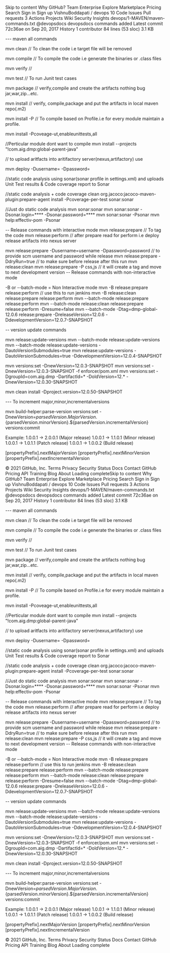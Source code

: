 Skip to content
Why GitHub? 
Team
Enterprise
Explore 
Marketplace
Pricing 
Search
Sign in
Sign up
VishnuBoddapati
/
devops
10
Code
Issues
Pull requests
3
Actions
Projects
Wiki
Security
Insights
devops/1-MAVEN/maven-commands.txt
@devopsdocs
devopsdocs commands added
Latest commit 72c36ae on Sep 20, 2017
 History
 1 contributor
84 lines (53 sloc)  3.1 KB
  
--- maven all commands

mvn clean  // To clean the code i.e target file will be removed

mvn compile  // To compile the code i.e generate the binaries or .class files

mvn verify   //

mvn test    // To run Junit test cases

mvn package  // verify,compile and create the artifacts nothing bug jar,war,zip...etc.

mvn install  // verify, compile,package and put the artifacts in local maven repo(.m2)

mvn install -P <profile-name>  // To compile based on Profile.i.e for every module maintain a profile.

mvn install -Pcoveage-ut,enableunittests,all

//Perticular module dont want to compile
mvn install --projects "!com.aig.dmp:global-parent-java"


// to upload aritfacts into aritifactory server(nexus,artifactory) use

mvn deploy -Dusername= -Dpassword= 

//static code analysis using sonar(sonar profile in settings.xml) and uploads Unit Test results 
    & Code coverage report to Sonar

//static code analysis + code coverage
clean org.jacoco:jacoco-maven-plugin:prepare-agent install -Pcoverage-per-test sonar:sonar

//Just do static code analysis
mvn sonar:sonar
mvn sonar:sonar -Dsonar.login=**** -Dsonar.password=****
mvn sonar:sonar -Psonar
mvn help:effectiv-pom -Psonar

-- Release commands with interactive mode
mvn release:prepare   // To tag the code 
mvn release:perform  // after prepare read for perform i.e deploy release artifacts into nexus server
 
mvn release:prepare -Dusername=username -Dpassword=password // to provide scm username and password while release
mvn release:prepare -DdryRun=true // to make sure before release after this run mvn release:clean 
mvn release:prepare -P css,js // it will create a tag and move to next development version
-- Release commands with non-interactive mode

-B or --batch-mode = Non Interactive mode 
mvn -B release:prepare release:perform // use this to run jenkins
mvn -B release:clean release:prepare release:perform
mvn --batch-mode release:prepare release:perform
mvn --batch-mode release:clean release:prepare release:perform -Dresume=false
mvn --batch-mode -Dtag=dmp-global-12.0.6 release:prepare -DreleaseVersion=12.0.6 -DdevelopmentVersion=12.0.7-SNAPSHOT

-- version update commands

mvn release:update-versions
mvn --batch-mode release:update-versions
mvn --batch-mode release:update-versions -DautoVersionSubmodules=true
mvn release:update-versions -DautoVersionSubmodules=true -DdevelopmentVersion=12.0.4-SNAPSHOT

mvn versions:set -DnewVersion=12.0.3-SNAPSHOT
mvn versions:set -DnewVersion=12.0.3-SNAPSHOT -f enforcer/pom.xml
mvn versions:set -DgroupId=com.aig.dmp -DartifactId=* -DoldVersion=12.* -DnewVersion=12.0.30-SNAPSHOT

mvn clean install -Dproject.version=12.0.50-SNAPSHOT 

--- To increment major,minor,incrementalversions

mvn build-helper:parse-version versions:set -DnewVersion=${parsedVersion.MajorVersion}.${parsedVersion.minorVersion}.${parsedVersion.incrementalVersion} versions:commit

Example: 1.0.0.1 -> 2.0.0.1 (Major release)
         1.0.0.1 -> 1.1.0.1 (Minor release)
         1.0.0.1 -> 1.0.1.1 (Patch release)
         1.0.0.1 -> 1.0.0.2 (Build release)


  [propertyPrefix].nextMajorVersion
  [propertyPrefix].nextMinorVersion
  [propertyPrefix].nextIncrementalVersion




© 2021 GitHub, Inc.
Terms
Privacy
Security
Status
Docs
Contact GitHub
Pricing
API
Training
Blog
About
Loading completeSkip to content
Why GitHub? 
Team
Enterprise
Explore 
Marketplace
Pricing 
Search
Sign in
Sign up
VishnuBoddapati
/
devops
10
Code
Issues
Pull requests
3
Actions
Projects
Wiki
Security
Insights
devops/1-MAVEN/maven-commands.txt
@devopsdocs
devopsdocs commands added
Latest commit 72c36ae on Sep 20, 2017
 History
 1 contributor
84 lines (53 sloc)  3.1 KB
  
--- maven all commands

mvn clean  // To clean the code i.e target file will be removed

mvn compile  // To compile the code i.e generate the binaries or .class files

mvn verify   //

mvn test    // To run Junit test cases

mvn package  // verify,compile and create the artifacts nothing bug jar,war,zip...etc.

mvn install  // verify, compile,package and put the artifacts in local maven repo(.m2)

mvn install -P <profile-name>  // To compile based on Profile.i.e for every module maintain a profile.

mvn install -Pcoveage-ut,enableunittests,all

//Perticular module dont want to compile
mvn install --projects "!com.aig.dmp:global-parent-java"


// to upload aritfacts into aritifactory server(nexus,artifactory) use

mvn deploy -Dusername= -Dpassword= 

//static code analysis using sonar(sonar profile in settings.xml) and uploads Unit Test results 
    & Code coverage report to Sonar

//static code analysis + code coverage
clean org.jacoco:jacoco-maven-plugin:prepare-agent install -Pcoverage-per-test sonar:sonar

//Just do static code analysis
mvn sonar:sonar
mvn sonar:sonar -Dsonar.login=**** -Dsonar.password=****
mvn sonar:sonar -Psonar
mvn help:effectiv-pom -Psonar

-- Release commands with interactive mode
mvn release:prepare   // To tag the code 
mvn release:perform  // after prepare read for perform i.e deploy release artifacts into nexus server
 
mvn release:prepare -Dusername=username -Dpassword=password // to provide scm username and password while release
mvn release:prepare -DdryRun=true // to make sure before release after this run mvn release:clean 
mvn release:prepare -P css,js // it will create a tag and move to next development version
-- Release commands with non-interactive mode

-B or --batch-mode = Non Interactive mode 
mvn -B release:prepare release:perform // use this to run jenkins
mvn -B release:clean release:prepare release:perform
mvn --batch-mode release:prepare release:perform
mvn --batch-mode release:clean release:prepare release:perform -Dresume=false
mvn --batch-mode -Dtag=dmp-global-12.0.6 release:prepare -DreleaseVersion=12.0.6 -DdevelopmentVersion=12.0.7-SNAPSHOT

-- version update commands

mvn release:update-versions
mvn --batch-mode release:update-versions
mvn --batch-mode release:update-versions -DautoVersionSubmodules=true
mvn release:update-versions -DautoVersionSubmodules=true -DdevelopmentVersion=12.0.4-SNAPSHOT

mvn versions:set -DnewVersion=12.0.3-SNAPSHOT
mvn versions:set -DnewVersion=12.0.3-SNAPSHOT -f enforcer/pom.xml
mvn versions:set -DgroupId=com.aig.dmp -DartifactId=* -DoldVersion=12.* -DnewVersion=12.0.30-SNAPSHOT

mvn clean install -Dproject.version=12.0.50-SNAPSHOT 

--- To increment major,minor,incrementalversions

mvn build-helper:parse-version versions:set -DnewVersion=${parsedVersion.MajorVersion}.${parsedVersion.minorVersion}.${parsedVersion.incrementalVersion} versions:commit

Example: 1.0.0.1 -> 2.0.0.1 (Major release)
         1.0.0.1 -> 1.1.0.1 (Minor release)
         1.0.0.1 -> 1.0.1.1 (Patch release)
         1.0.0.1 -> 1.0.0.2 (Build release)


  [propertyPrefix].nextMajorVersion
  [propertyPrefix].nextMinorVersion
  [propertyPrefix].nextIncrementalVersion




© 2021 GitHub, Inc.
Terms
Privacy
Security
Status
Docs
Contact GitHub
Pricing
API
Training
Blog
About
Loading complete
